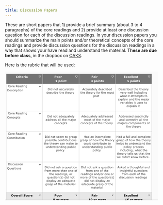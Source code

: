 ```yaml
---
title: Discussion Papers 
---
```


These are short papers that 1) provide a brief
summary (about 3 to 4 paragraphs) of the core readings and 2) provide at
least one discussion question for each of the discussion readings. In
your discussion papers you should summarize the main points and/or
theoretical concepts of the core readings and provide discussion
questions for the discussion readings in a way that shows your have read
and understand the material. **These are due before class**, in the
dropbox on [OAKS](https://lms.cofc.edu/).

Here is the rubric that will be used:

![Grading Rubric for Discussion Papers](paper_rubric.png)
